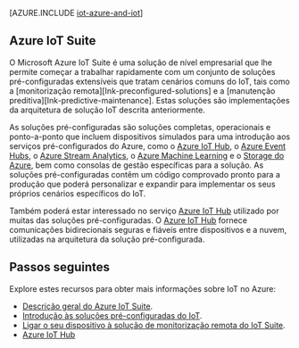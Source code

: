 <properties
 pageTitle="Soluções Azure para Internet das Coisas | Microsoft Azure"
 description="Uma descrição geral do IoT no Azure, incluindo um exemplo de solução de arquitetura e a forma como se relaciona com o Azure IoT Suite e as soluções pré-configuradas."
 services=""
 suite="iot-suite"
 documentationCenter=""
 authors="dominicbetts"
 manager="timlt"
 editor=""/>

<tags
 ms.service="iot-suite"
 ms.devlang="na"
 ms.topic="get-started-article"
 ms.tgt_pltfrm="na"
 ms.workload="na"
 ms.date="05/25/2016"
 ms.author="dobett"/>

[AZURE.INCLUDE [iot-azure-and-iot](../../includes/iot-azure-and-iot.md)]

## Azure IoT Suite

O Microsoft Azure IoT Suite é uma solução de nível empresarial que lhe permite começar a trabalhar rapidamente com um conjunto de soluções pré-configuradas extensíveis que tratam cenários comuns do IoT, tais como a [monitorização remota][Ink-preconfigured-solutions] e a [manutenção preditiva][Ink-predictive-maintenance]. Estas soluções são implementações da arquitetura de solução IoT descrita anteriormente.

As soluções pré-configuradas são soluções completas, operacionais e ponto-a-ponto que incluem dispositivos simulados para uma introdução aos serviços pré-configurados do Azure, como o [Azure IoT Hub][], o [Azure Event Hubs][], o [Azure Stream Analytics][], o [Azure Machine Learning][] e o [Storage do Azure][], bem como consolas de gestão específicas para a solução. As soluções pré-configuradas contêm um código comprovado pronto para a produção que poderá personalizar e expandir para implementar os seus próprios cenários específicos do IoT.

Também poderá estar interessado no serviço [Azure IoT Hub][] utilizado por muitas das soluções pré-configuradas. O [Azure IoT Hub][] fornece comunicações bidirecionais seguras e fiáveis entre dispositivos e a nuvem, utilizadas na arquitetura da solução pré-configurada.

## Passos seguintes

Explore estes recursos para obter mais informações sobre IoT no Azure:

- [Descrição geral do Azure IoT Suite][lnk-suite-overview].
- [Introdução às soluções pré-configuradas do IoT][lnk-preconfigured-solutions].
- [Ligar o seu dispositivo à solução de monitorização remota do IoT Suite][lnk-connecting].
- [Azure IoT Hub]

[lnk-suite-overview]: iot-suite-overview.md
[lnk-connecting]: iot-suite-connecting-devices.md
[lnk-preconfigured-solutions]: iot-suite-getstarted-preconfigured-solutions.md
[Azure IoT Hub]: https://azure.microsoft.com/documentation/services/iot-hub/
[Azure Event Hubs]: https://azure.microsoft.com/documentation/services/event-hubs/
[Azure Stream Analytics]: https://azure.microsoft.com/documentation/services/stream-analytics/
[Azure Machine Learning]: https://azure.microsoft.com/documentation/services/machine-learning/
[Storage do Azure]: https://azure.microsoft.com/documentation/services/storage/
[lnk-predictive-maintenance]: iot-suite-predictive-overview.md


<!--HONumber=Jun16_HO2-->


